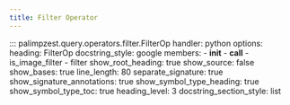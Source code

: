 ```yaml
---
title: Filter Operator
---
```

<!-- ## Goal
Brief preamble with most content autogenerated from docstrings. -->

::: palimpzest.query.operators.filter.FilterOp
    handler: python
    options:
      heading: FilterOp
      docstring_style: google
      members:
        - __init__
        - __call__
        - is_image_filter
        - filter
      show_root_heading: true
      show_source: false
      show_bases: true
      line_length: 80
      separate_signature: true
      show_signature_annotations: true
      show_symbol_type_heading: true
      show_symbol_type_toc: true
      heading_level: 3
      docstring_section_style: list
